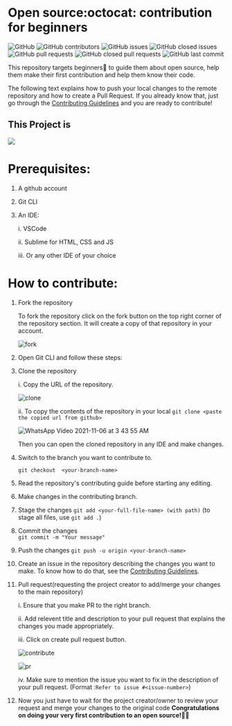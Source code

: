 # Open source:octocat: contribution for beginners 

![GitHub](https://img.shields.io/github/license/cyberbuddy-io/open-source-contribution-for-beginners) ![GitHub contributors](https://img.shields.io/github/contributors/cyberbuddy-io/open-source-contribution-for-beginners) ![GitHub issues](https://img.shields.io/github/issues-raw/cyberbuddy-io/open-source-contribution-for-beginners) ![GitHub closed issues](https://img.shields.io/github/issues-closed-raw/cyberbuddy-io/open-source-contribution-for-beginners) ![GitHub pull requests](https://img.shields.io/github/issues-pr-raw/cyberbuddy-io/open-source-contribution-for-beginners) ![GitHub closed pull requests](https://img.shields.io/github/issues-pr-closed-raw/cyberbuddy-io/open-source-contribution-for-beginners) ![GitHub last commit](https://img.shields.io/github/last-commit/cyberbuddy-io/open-source-contribution-for-beginners)

This repository targets beginners:beginner: to guide them about open source, help them make their first contribution and help them know their code.

The following text explains how to push your local changes to the remote repository and how to create a Pull Request. If you already know that, just go through the [Contributing Guidelines](https://github.com/cyberbuddy-io/open-source-contribution-for-beginners/blob/master/CONTRIBUTING.md) and you are ready to contribute!

## This Project is 
<a href="https://vercel.com/?utm_source=opencyberbuddy&utm_campaign=oss"><img src="https://www.datocms-assets.com/31049/1618983297-powered-by-vercel.svg"></a>

# Prerequisites: 
1. A github account
2. Git CLI
3. An IDE:

	i. VSCode

	ii. Sublime for HTML, CSS and JS

	iii. Or any other IDE of your choice

# How to contribute:

1. Fork the repository

   To fork the repository click on the fork button on the top right corner of the repository section.
   It will create a copy of that repository in your account.


   ![fork](https://user-images.githubusercontent.com/89595539/140019145-786cf5a3-e036-400e-8de4-f4a2fe3a8871.gif)


2. Open Git CLI and follow these steps: 


3. Clone the repository

   i. Copy the URL of the repository.


	![clone](https://user-images.githubusercontent.com/89595539/140020670-6dd21f16-58aa-43f6-95fd-a5cd24ffb4ac.gif)



   ii. To copy the contents of the repository in your local
    `git clone <paste the copied url from github>`
    
    

	![WhatsApp Video 2021-11-06 at 3 43 55 AM](https://user-images.githubusercontent.com/89595539/140911717-41fba50a-68fa-45a9-9efe-fb752cf13921.gif)

   

   Then you can open the cloned repository in any IDE and make changes.

4. Switch to the branch you want to contribute to.

   `git checkout  <your-branch-name>`


5. Read the repository's contributing guide before starting any editing.

6. Make changes in the contributing branch.

7. Stage the changes
   `git add <your-full-file-name> (with path)`
	(to stage all files, use `git add .`)


8. Commit the changes 	
   `git commit -m "Your message"`

9. Push the changes
   `git push -u origin <your-branch-name>`
10. Create an issue in the repository describing the changes you want to make. To know how to do that, see the [Contributing Guidelines](https://github.com/cyberbuddy-io/open-source-contribution-for-beginners/blob/master/CONTRIBUTING.md).

11. Pull request(requesting the project creator to add/merge your changes to the main repository)

	i. Ensure that you make PR to the right branch.

	ii. Add relevent title and description to your pull request that explains the changes you 
	made appropriately.

	iii. Click on create pull request button.


	![contribute](https://user-images.githubusercontent.com/89595539/140020922-8c379a58-f950-4be6-a4d5-5c7249c6a627.gif) 	


	![pr](https://user-images.githubusercontent.com/89595539/140020940-afa143df-f469-4055-813f-ec5196121fbc.gif)

	iv. Make sure to mention the issue you want to fix in the description of your pull request. (Format :`Refer to issue #<issue-number>`)


12. Now you just have to wait for the project creator/owner to review your request and merge your changes
    to the original code 
    **Congratulations on doing your very first contribution to an open source!:fist_right::fist_left:**


	
